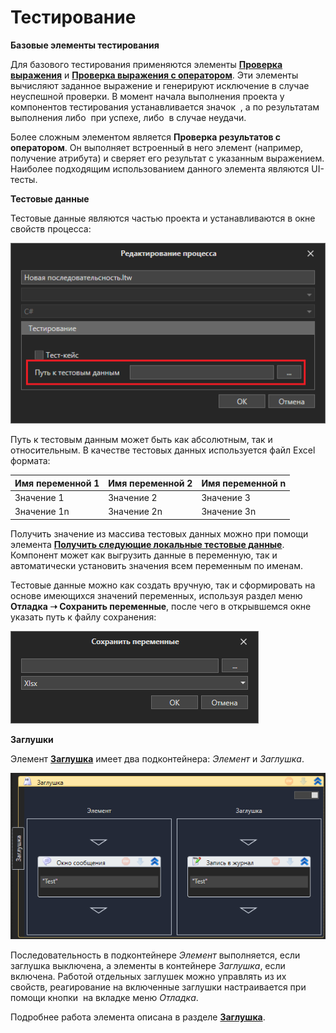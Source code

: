 # Тестирование

**Базовые элементы тестирования**

Для базового тестирования применяются элементы [**Проверка выражения**](https://docs.primo-rpa.ru/primo-rpa/g_elements/osnovnye-elementy/testing/verifyexpression) и [**Проверка выражения с оператором**](https://docs.primo-rpa.ru/primo-rpa/g_elements/osnovnye-elementy/testing/verifyexpressionwithoperator). Эти элементы вычисляют заданное выражение и генерируют исключение в случае неуспешной проверки. В момент начала выполнения проекта у компонентов тестирования устанавливается значок <img src="../../../.gitbook/assets/TestNone.png" alt="" data-size="line"> , а по результатам выполнения либо <img src="../../../.gitbook/assets/TestSuccess.png" alt="" data-size="line"> при успехе, либо <img src="../../../.gitbook/assets/TestFail.png" alt="" data-size="line"> в случае неудачи.

Более сложным элементом является **Проверка результатов с оператором**. Он выполняет встроенный в него элемент (например, получение атрибута) и сверяет его результат с указанным выражением. Наиболее подходящим использованием данного элемента являются UI-тесты.

**Тестовые данные**

Тестовые данные являются частью проекта и устанавливаются в окне свойств процесса:

![](../../resources/process/debug/image-971.png)

Путь к тестовым данным может быть как абсолютным, так и относительным. В качестве тестовых данных используется файл Excel формата:

| Имя переменной 1 | Имя переменной 2 | Имя переменной n |
| ---------------- | ---------------- | ---------------- |
| Значение 1       | Значение 2       | Значение 3       |
| Значение 1n      | Значение 2n      | Значение 3n      |

Получить значение из массива тестовых данных можно при помощи элемента [**Получить следующие локальные тестовые данные**](https://docs.primo-rpa.ru/primo-rpa/g_elements/osnovnye-elementy/testing/getnextlocaltestdata). Компонент может как выгрузить данные в переменную, так и автоматически установить значения всем переменным по именам.

Тестовые данные можно как создать вручную, так и сформировать на основе имеющихся значений переменных, используя раздел меню **Отладка ➝ Сохранить переменные**, после чего в открывшемся окне указать путь к файлу сохранения:

![](../../resources/process/debug/image-860.png)


**Заглушки**

Элемент [**Заглушка**](https://docs.primo-rpa.ru/primo-rpa/g_elements/osnovnye-elementy/testing/mock) имеет два подконтейнера: *Элемент* и *Заглушка*.

![](../../resources/process/debug/image-747.png)

Последовательность в подконтейнере *Элемент* выполняется, если заглушка выключена, а элементы в контейнере *Заглушка*, если включена. Работой отдельных заглушек можно управлять из их свойств, реагирование на включенные заглушки настраивается при помощи кнопки <img src="../../../.gitbook/assets/WFMock.png" alt="" data-size="line"> на вкладке меню *Отладка*.

Подробнее работа элемента описана в разделе [**Заглушка**](https://docs.primo-rpa.ru/primo-rpa/g_elements/osnovnye-elementy/testing/mock).
